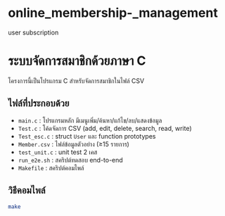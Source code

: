 # online_membership-_management
user subscription
# ระบบจัดการสมาชิกด้วยภาษา C

โครงการนี้เป็นโปรแกรม C สำหรับจัดการสมาชิกในไฟล์ CSV

## ไฟล์ที่ประกอบด้วย
- `main.c` : โปรแกรมหลัก มีเมนูเพิ่ม/ค้นหา/แก้ไข/ลบ/แสดงข้อมูล
- `Test.c` : โค้ดจัดการ CSV (add, edit, delete, search, read, write)
- `Test_esc.c` : struct `User` และ function prototypes
- `Member.csv` : ไฟล์ข้อมูลตัวอย่าง (≥15 รายการ)
- `test_unit.c` : unit test 2 เคส
- `run_e2e.sh` : สคริปต์ทดสอบ end-to-end
- `Makefile` : สคริปต์คอมไพล์

## วิธีคอมไพล์
```bash
make
